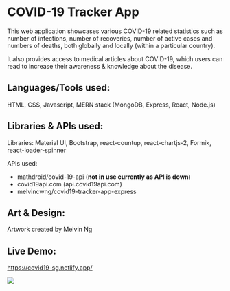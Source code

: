 # COVID-19 Tracker App

This web application showcases various COVID-19 related statistics such as number of infections, number of recoveries, number of active cases and numbers of deaths, both globally and locally (within a particular country). 

It also provides access to medical articles about COVID-19, which users can read to increase their awareness & knowledge about the disease.

## Languages/Tools used:
HTML, CSS, Javascript, MERN stack (MongoDB, Express, React, Node.js)

## Libraries & APIs used: 
Libraries: Material UI, Bootstrap, react-countup, react-chartjs-2, Formik, react-loader-spinner

APIs used: 
  - mathdroid/covid-19-api (**not in use currently as API is down**)
  - covid19api.com (api.covid19api.com)
  - melvincwng/covid19-tracker-app-express

## Art & Design:
Artwork created by Melvin Ng

## Live Demo:
https://covid19-sg.netlify.app/

<img src="https://github.com/melvincwng/covid19-tracker-app/blob/master/src/images/demo.JPG"/>
